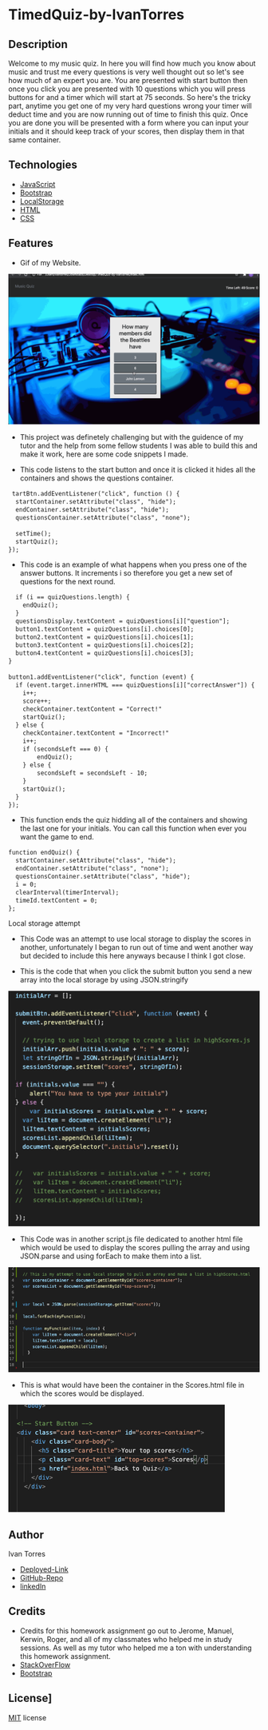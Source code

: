 # TimedQuiz-by-IvanTorres

## Description

Welcome to my music quiz. In here you will find how much you know about music and trust me every questions is very well thought out so let's see how much of an expert you are. You are presented with start button then once you click you are presented with 10 questions which you will press buttons for and a timer which will start at 75 seconds. So here's the tricky part, anytime you get one of my very hard questions wrong your timer will deduct time and you are now running out of time to finish this quiz. Once you are done you will be presented with a form where you can input your initials and it should keep track of your scores, then display them in that same container.

## Technologies

- [JavaScript](https://www.w3schools.com/js/)
- [Bootstrap](https://getbootstrap.com/)
- [LocalStorage](https://developer.mozilla.org/en-US/docs/Web/API/Web_Storage_API)
- [HTML](https://www.w3schools.com/html/)
- [CSS](https://www.w3schools.com/css/default.asp)

## Features

- Gif of my Website.

![Quiz-Gif](./images/newQuiz.gif)

- This project was definetely challenging but with the guidence of my tutor and the help from some fellow students I was able to build this and make it work, here are some code snippets I made.

- This code listens to the start button and once it is clicked it hides all the containers and shows the questions container.

```
 tartBtn.addEventListener("click", function () {
  startContainer.setAttribute("class", "hide");
  endContainer.setAttribute("class", "hide");
  questionsContainer.setAttribute("class", "none");

  setTime();
  startQuiz();
});

```

- This code is an example of what happens when you press one of the answer buttons. It increments i so therefore you get a new set of questions for the next round.

```
  if (i == quizQuestions.length) {
    endQuiz();
  }
  questionsDisplay.textContent = quizQuestions[i]["question"];
  button1.textContent = quizQuestions[i].choices[0];
  button2.textContent = quizQuestions[i].choices[1];
  button3.textContent = quizQuestions[i].choices[2];
  button4.textContent = quizQuestions[i].choices[3];
}

button1.addEventListener("click", function (event) {
  if (event.target.innerHTML === quizQuestions[i]["correctAnswer"]) {
    i++;
    score++;
    checkContainer.textContent = "Correct!"
    startQuiz();
  } else {
    checkContainer.textContent = "Incorrect!"
    i++;
    if (secondsLeft === 0) {
        endQuiz();
    } else {
        secondsLeft = secondsLeft - 10;
    }
    startQuiz();
  }
});
```

- This function ends the quiz hidding all of the containers and showing the last one for your initials. You can call this function when ever you want the game to end.

```
function endQuiz() {
  startContainer.setAttribute("class", "hide");
  endContainer.setAttribute("class", "none");
  questionsContainer.setAttribute("class", "hide");
  i = 0;
  clearInterval(timerInterval);
  timeId.textContent = 0;
};
```

Local storage attempt

- This Code was an attempt to use local storage to display the scores in another, unfortunately I began to run out of time and went another way but decided to include this here anyways because I think I got close.

- This is the code that when you click the submit button you send a new array into the local storage by using JSON.stringify

![Quiz-Gif](images/local-Code.jpg)

- This Code was in another script.js file dedicated to another html file which would be used to display the scores pulling the array and using JSON.parse and using forEach to make them into a list.

![Quiz-Gif](images/local-Code2.jpg)

- This is what would have been the container in the Scores.html file in which the scores would be displayed.

![Quiz-Gif](images/local-Code3.jpg)

## Author

Ivan Torres

- [Deployed-Link](https://ivantorresmia.github.io/TimedQuiz-by-IvanTorres/)
- [GitHub-Repo](https://github.com/IvanTorresMia/TimedQuiz-by-IvanTorres)
- [linkedIn](www.linkedin.com/in/ivan-torres-0828931b2)

## Credits

- Credits for this homework assignment go out to Jerome, Manuel, Kerwin, Roger, and all of my classmates who helped me in study sessions. As well as my tutor who helped me a ton with understanding this homework assignment.
- [StackOverFlow](https://stackoverflow.com/)
- [Bootstrap](https://getbootstrap.com/)

## License]

[MIT](https://choosealicense.com/licenses/mit/#) license

